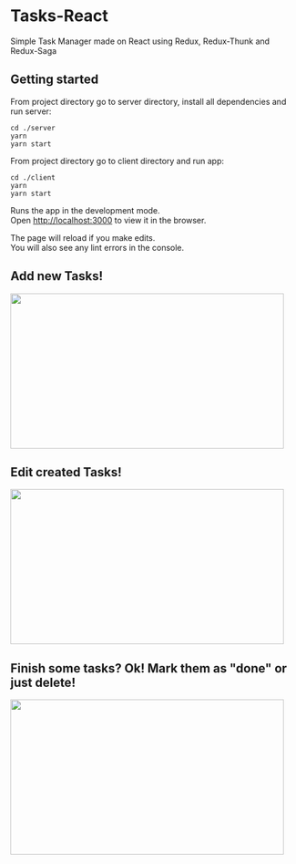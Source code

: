 # Tasks-React
Simple Task Manager made on React using Redux, Redux-Thunk and Redux-Saga



## Getting started

From project directory go to server directory, install all dependencies and run server:

```
cd ./server
yarn
yarn start
```

From project directory go to client directory and run app:

```
cd ./client
yarn
yarn start
```

Runs the app in the development mode.<br />
Open [http://localhost:3000](http://localhost:3000) to view it in the browser.

The page will reload if you make edits.<br />
You will also see any lint errors in the console.


## Add new Tasks! 

<img src="https://media.giphy.com/media/fVJVvE0p6o04crGHyS/giphy.gif" width="480" height="272" />

## Edit created Tasks! 

<img src="https://media.giphy.com/media/Wqd4JUeEAAeIN8rsMN/giphy.gif" width="480" height="272" />

## Finish some tasks? Ok! Mark them as "done" or just delete! 

<img src="https://media.giphy.com/media/ejCfAYit7HwihEHmqJ/giphy.gif" width="480" height="272" />

